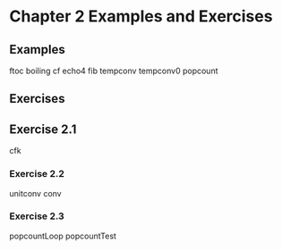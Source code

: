 Chapter 2 Examples and Exercises
================================

## Examples
ftoc
boiling
cf
echo4
fib
tempconv
tempconv0
popcount

## Exercises
## Exercise 2.1
cfk
### Exercise 2.2
unitconv
conv
### Exercise 2.3 
popcountLoop
popcountTest
